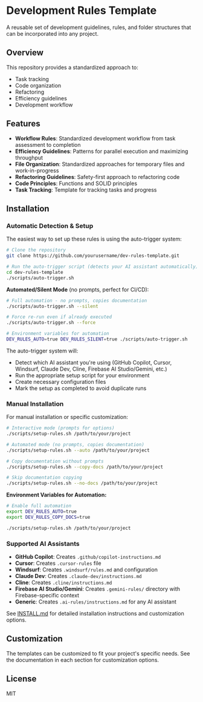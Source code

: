 # Development Rules Template

A reusable set of development guidelines, rules, and folder structures that can be incorporated into any project.

## Overview

This repository provides a standardized approach to:
- Task tracking
- Code organization
- Refactoring
- Efficiency guidelines
- Development workflow

## Features

- **Workflow Rules**: Standardized development workflow from task assessment to completion
- **Efficiency Guidelines**: Patterns for parallel execution and maximizing throughput
- **File Organization**: Standardized approaches for temporary files and work-in-progress
- **Refactoring Guidelines**: Safety-first approach to refactoring code
- **Code Principles**: Functions and SOLID principles
- **Task Tracking**: Template for tracking tasks and progress

## Installation

### Automatic Detection & Setup

The easiest way to set up these rules is using the auto-trigger system:

```bash
# Clone the repository
git clone https://github.com/yourusername/dev-rules-template.git

# Run the auto-trigger script (detects your AI assistant automatically)
cd dev-rules-template
./scripts/auto-trigger.sh
```

**Automated/Silent Mode** (no prompts, perfect for CI/CD):
```bash
# Full automation - no prompts, copies documentation
./scripts/auto-trigger.sh --silent

# Force re-run even if already executed
./scripts/auto-trigger.sh --force

# Environment variables for automation
DEV_RULES_AUTO=true DEV_RULES_SILENT=true ./scripts/auto-trigger.sh
```

The auto-trigger system will:
- Detect which AI assistant you're using (GitHub Copilot, Cursor, Windsurf, Claude Dev, Cline, Firebase AI Studio/Gemini, etc.)
- Run the appropriate setup script for your environment
- Create necessary configuration files
- Mark the setup as completed to avoid duplicate runs

### Manual Installation

For manual installation or specific customization:

```bash
# Interactive mode (prompts for options)
./scripts/setup-rules.sh /path/to/your/project

# Automated mode (no prompts, copies documentation)
./scripts/setup-rules.sh --auto /path/to/your/project

# Copy documentation without prompts
./scripts/setup-rules.sh --copy-docs /path/to/your/project

# Skip documentation copying
./scripts/setup-rules.sh --no-docs /path/to/your/project
```

**Environment Variables for Automation:**
```bash
# Enable full automation
export DEV_RULES_AUTO=true
export DEV_RULES_COPY_DOCS=true

./scripts/setup-rules.sh /path/to/your/project
```

### Supported AI Assistants

- **GitHub Copilot**: Creates `.github/copilot-instructions.md`
- **Cursor**: Creates `.cursor-rules` file
- **Windsurf**: Creates `.windsurf/rules.md` and configuration
- **Claude Dev**: Creates `.claude-dev/instructions.md`
- **Cline**: Creates `.cline/instructions.md`
- **Firebase AI Studio/Gemini**: Creates `.gemini-rules/` directory with Firebase-specific context
- **Generic**: Creates `.ai-rules/instructions.md` for any AI assistant

See [INSTALL.md](./INSTALL.md) for detailed installation instructions and customization options.

## Customization

The templates can be customized to fit your project's specific needs. See the documentation in each section for customization options.

## License

MIT
